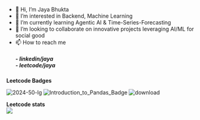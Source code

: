 - 👋 Hi, I’m Jaya Bhukta
- 👀 I’m interested in Backend, Machine Learning 
- 🌱 I’m currently learning Agentic AI & Time-Series-Forecasting
- 💞️ I’m looking to collaborate on innovative projects leveraging AI/ML for social good
- 📫 How to reach me <h5> - linkedin/jaya <a href="https://www.linkedin.com/in/bhuktajaya2005/"> </a> <br> - leetcode/jaya <a href="https://leetcode.com/u/bhukubabu/"> </a> </h5>
<!-- ⚡ Fun fact: 

<!---
bhukubabu/bhukubabu is a ✨ special ✨ repository because its `README.md` (this file) appears on your GitHub profile
You can click the Preview link to take a look at your changes.
--->

**Leetcode Badges**

![2024-50-lg](https://github.com/user-attachments/assets/1edaefaf-56e6-4cab-983f-bf996a0f1e9f) 
 ![Introduction_to_Pandas_Badge](https://github.com/user-attachments/assets/cae79d3f-8874-4965-820a-b089248f8a59)
 ![download](https://github.com/user-attachments/assets/94f6d42d-83d1-42c0-997f-06bc408ab367) 

**Leetcode stats**  
![](https://github.com/user-attachments/assets/3a81bb39-3fa5-4a73-885e-3ef43ad6272e)

